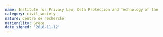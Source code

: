 ```yaml
---
name: Institute for Privacy Law, Data Protection and Technology of the European Public Law Organization
category: civil_society
nature: Centre de recherche
nationality: Grèce
date_signed: '2018-11-12'
---
```

    